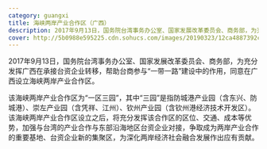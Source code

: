 ```yaml
---
category: guangxi
title: 海峡两岸产业合作区（广西）
description: 2017年9月13日，国务院台湾事务办公室、国家发展改革委员会、商务部，为充分发挥广西在承接台资企业转移，帮助台商参与“一带一路”建设中的作用，同意在广西设立海峡两岸产业合作区。
cover: http://5b0988e595225.cdn.sohucs.com/images/20190323/12ca4887392c4f56b6a397357211834c.jpeg
---
```

2017年9月13日，国务院台湾事务办公室、国家发展改革委员会、商务部，为充分发挥广西在承接台资企业转移，帮助台商参与“一带一路”建设中的作用，同意在广西设立海峡两岸产业合作区。

该海峡两岸产业合作区为“一区三园”，其中“三园”是指防城港产业园（含东兴、防城港）、崇左产业园（含凭祥、江州）、钦州产业园（含钦州港经济技术开发区）。该海峡两岸产业合作区设立之后，将充分发挥该合作区的区位、交通、成本等优势，加强与台湾的产业合作与东部沿海地区台资企业对接，争取成为两岸产业合作的重要基地、台资企业新的集聚区，为深化两岸经济社会融合发展作出应有贡献。